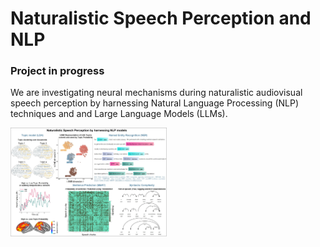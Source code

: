 # Naturalistic Speech Perception and NLP
### Project in progress
We are investigating neural mechanisms during naturalistic audiovisual speech perception by harnessing Natural Language Processing (NLP) techniques and and Large Language Models (LLMs). <br>

<img src="images/speech_nlp.jpg" alt="pilot result" width="50%">
